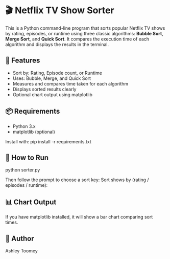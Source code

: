 # 🎬 Netflix TV Show Sorter

This is a Python command-line program that sorts popular Netflix TV shows by rating, episodes, or runtime using three classic algorithms: **Bubble Sort**, **Merge Sort**, and **Quick Sort**. It compares the execution time of each algorithm and displays the results in the terminal.

## 🔧 Features
- Sort by: Rating, Episode count, or Runtime
- Uses: Bubble, Merge, and Quick Sort
- Measures and compares time taken for each algorithm
- Displays sorted results clearly
- Optional chart output using matplotlib

## 📦 Requirements
- Python 3.x
- matplotlib (optional)

Install with:
pip install -r requirements.txt

## 🚀 How to Run

python sorter.py

Then follow the prompt to choose a sort key:
Sort shows by (rating / episodes / runtime):

## 📊 Chart Output
If you have matplotlib installed, it will show a bar chart comparing sort times.

## 👤 Author
Ashley Toomey
